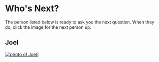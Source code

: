 # Who's Next?

The person listed below is ready to ask you the next question. When they do, click the image for the next person up.

## Joel

[![photo of Joel](https://i0.wp.com/clark.com/wp-content/uploads/2017/02/clark-howard_980975073.jpg?zoom=2&fit=260%2C260&ssl=1)](index)]
